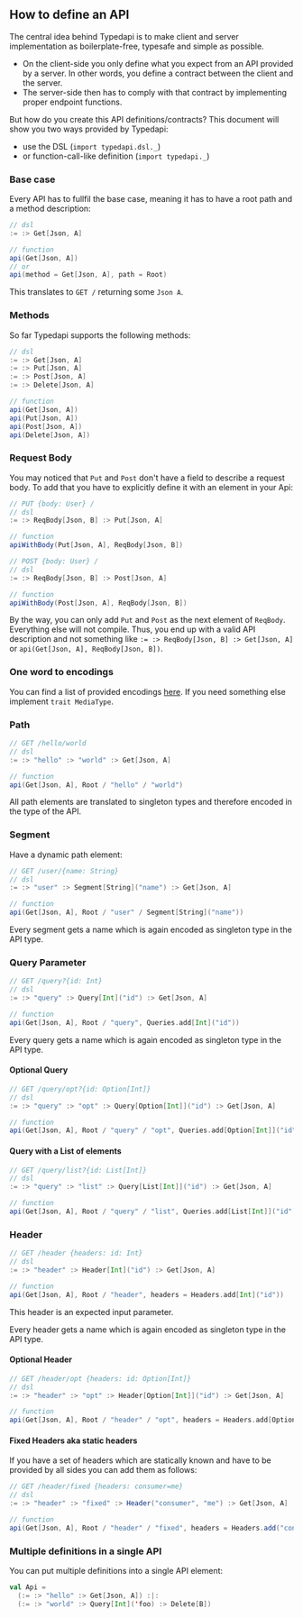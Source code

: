 ## How to define an API
The central idea behind Typedapi is to make client and server implementation as boilerplate-free, typesafe and simple as possible.

 - On the client-side you only define what you expect from an API provided by a server. In other words, you define a contract between the client and the server.
 - The server-side then has to comply with that contract by implementing proper endpoint functions.
 
But how do you create this API definitions/contracts? This document will show you two ways provided by Typedapi:
  - use the DSL (`import typedapi.dsl._`)
  - or function-call-like definition (`import typedapi._`)
 
### Base case
Every API has to fullfil the base case, meaning it has to have a root path and a method description:
 
```Scala
// dsl
:= :> Get[Json, A]

// function
api(Get[Json, A])
// or
api(method = Get[Json, A], path = Root)
```
 
This translates to `GET /` returning some `Json A`.

### Methods
So far Typedapi supports the following methods:
 
```Scala
// dsl
:= :> Get[Json, A]
:= :> Put[Json, A]
:= :> Post[Json, A]
:= :> Delete[Json, A]

// function
api(Get[Json, A])
api(Put[Json, A])
api(Post[Json, A])
api(Delete[Json, A])
```
 
### Request Body
You may noticed that `Put` and `Post` don't have a field to describe a request body. To add that you have to explicitly define it with an element in your Api:
 
```Scala
// PUT {body: User} /
// dsl
:= :> ReqBody[Json, B] :> Put[Json, A]

// function
apiWithBody(Put[Json, A], ReqBody[Json, B])

// POST {body: User} /
// dsl
:= :> ReqBody[Json, B] :> Post[Json, A]

// function
apiWithBody(Post[Json, A], ReqBody[Json, B])
```
 
By the way, you can only add `Put` and `Post` as the next element of `ReqBody`. Everything else will not compile. Thus, you end up with a valid API description and not something like `:= :> ReqBody[Json, B] :> Get[Json, A]` or `api(Get[Json, A], ReqBody[Json, B])`.

### One word to encodings
You can find a list of provided encodings [here](https://github.com/pheymann/typedapi/blob/master/shared/src/main/scala/typedapi/shared/ApiElement.scala#L62). If you need something else implement `trait MediaType`.

### Path
```Scala
// GET /hello/world
// dsl
:= :> "hello" :> "world" :> Get[Json, A]

// function
api(Get[Json, A], Root / "hello" / "world")
```
 
All path elements are translated to singleton types and therefore encoded in the type of the API.
 
### Segment
Have a dynamic path element:
 
```Scala
// GET /user/{name: String}
// dsl
:= :> "user" :> Segment[String]("name") :> Get[Json, A]

// function
api(Get[Json, A], Root / "user" / Segment[String]("name"))
```

Every segment gets a name which is again encoded as singleton type in the API type.

### Query Parameter
```Scala
// GET /query?{id: Int}
// dsl
:= :> "query" :> Query[Int]("id") :> Get[Json, A]

// function
api(Get[Json, A], Root / "query", Queries.add[Int]("id"))
```

Every query gets a name which is again encoded as singleton type in the API type.

#### Optional Query
```Scala
// GET /query/opt?{id: Option[Int]}
// dsl
:= :> "query" :> "opt" :> Query[Option[Int]]("id") :> Get[Json, A]

// function
api(Get[Json, A], Root / "query" / "opt", Queries.add[Option[Int]]("id"))
```

#### Query with a List of elements
```Scala
// GET /query/list?{id: List[Int]}
// dsl
:= :> "query" :> "list" :> Query[List[Int]]("id") :> Get[Json, A]

// function
api(Get[Json, A], Root / "query" / "list", Queries.add[List[Int]]("id"))
```

### Header
```Scala
// GET /header {headers: id: Int}
// dsl
:= :> "header" :> Header[Int]("id") :> Get[Json, A]

// function
api(Get[Json, A], Root / "header", headers = Headers.add[Int]("id"))
```

This header is an expected input parameter.

Every header gets a name which is again encoded as singleton type in the API type.

#### Optional Header
```Scala
// GET /header/opt {headers: id: Option[Int]}
// dsl
:= :> "header" :> "opt" :> Header[Option[Int]]("id") :> Get[Json, A]

// function
api(Get[Json, A], Root / "header" / "opt", headers = Headers.add[Option[Int]]("id"))
```

#### Fixed Headers aka static headers
If you have a set of headers which are statically known and have to be provided by all sides you can add them as follows:

```Scala
// GET /header/fixed {headers: consumer=me}
// dsl
:= :> "header" :> "fixed" :> Header("consumer", "me") :> Get[Json, A]

// function
api(Get[Json, A], Root / "header" / "fixed", headers = Headers.add("consumer", "me"))
```

### Multiple definitions in a single API
You can put multiple definitions into a single API element:

```Scala
val Api =
  (:= :> "hello" :> Get[Json, A]) :|:
  (:= :> "world" :> Query[Int]('foo) :> Delete[B])
```
